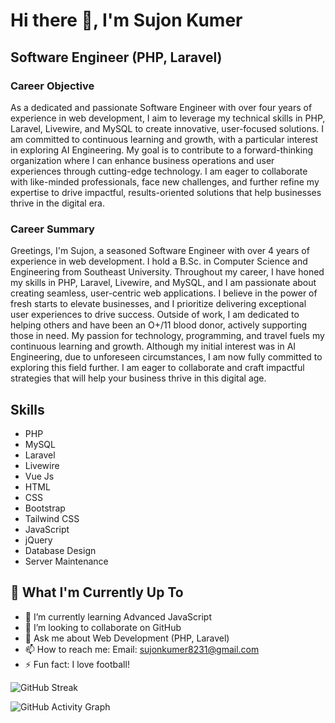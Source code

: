 # Hi there 👋, I'm Sujon Kumer

## Software Engineer (PHP, Laravel)

### Career Objective
As a dedicated and passionate Software Engineer with over four years of experience in web development, I aim to leverage my technical skills in PHP, Laravel, Livewire, and MySQL to create innovative, user-focused solutions. I am committed to continuous learning and growth, with a particular interest in exploring AI Engineering. My goal is to contribute to a forward-thinking organization where I can enhance business operations and user experiences through cutting-edge technology. I am eager to collaborate with like-minded professionals, face new challenges, and further refine my expertise to drive impactful, results-oriented solutions that help businesses thrive in the digital era.

### Career Summary
Greetings, I'm Sujon, a seasoned Software Engineer with over 4 years of experience in web development. I hold a B.Sc. in Computer Science and Engineering from Southeast University. Throughout my career, I have honed my skills in PHP, Laravel, Livewire, and MySQL, and I am passionate about creating seamless, user-centric web applications. I believe in the power of fresh starts to elevate businesses, and I prioritize delivering exceptional user experiences to drive success. Outside of work, I am dedicated to helping others and have been an O+/11 blood donor, actively supporting those in need. My passion for technology, programming, and travel fuels my continuous learning and growth. Although my initial interest was in AI Engineering, due to unforeseen circumstances, I am now fully committed to exploring this field further. I am eager to collaborate and craft impactful strategies that will help your business thrive in this digital age.

## Skills
- PHP
- MySQL
- Laravel
- Livewire
- Vue Js
- HTML
- CSS
- Bootstrap
- Tailwind CSS
- JavaScript
- jQuery
- Database Design
- Server Maintenance

## 🚀 What I'm Currently Up To
- 🌱 I’m currently learning Advanced JavaScript
- 👯 I’m looking to collaborate on GitHub
- 💬 Ask me about Web Development (PHP, Laravel)
- 📫 How to reach me: Email: [sujonkumer8231@gmail.com](mailto:sujonkumer8231@gmail.com)
- ⚡ Fun fact: I love football!
  
![GitHub Streak](https://streak-stats.demolab.com/?user=sujonkumer)

![GitHub Activity Graph](https://github-readme-activity-graph.vercel.app/graph?username=sujonkumer&theme=react)

